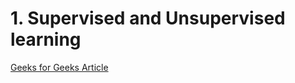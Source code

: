 <h1>1. Supervised and Unsupervised learning</h1>

[Geeks for Geeks Article](https://www.geeksforgeeks.org/supervised-unsupervised-learning/)


